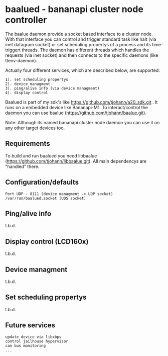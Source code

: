 baalued - bananapi cluster node controller
==========================================

The baalue daemon provide a socket based interface to a cluster node. With that interface you can control and trigger standard task like halt (via inet datagram socket) or set scheduling propertys of a process and its time-triggert threads. The daemon has different threads which handles the requests (via inet socket) and then connects to the specific daemons (like ttenv-daemon).

Actually four different services, which are described below, are supported:

	1). set scheduling propertys
	2). device managment
	3). ping/alive info (via device managment)
	4). display control

Baalued is part of my sdk's like https://github.com/tjohann/a20_sdk.git . It runs on a embedded device like Bananapi-M1. To interact/control the daemon you can use baalue (https://github.com/tjohann/baalue.git).

Note: Although its named bananapi cluster node daemon you can use it on any other target devices too.

Requirements
------------

To build and run baalued you need libbaalue (https://github.com/tjohann/libbaalue.git). All main dependencys are "handled" there.


Configuration/defaults
----------------------

	Port UDP - 8111 (device managment -> UDP socket)
	/var/run/baalued.socket (UDS socket)


Ping/alive info
---------------

t.b.d.


Display control (LCD160x)
-------------------------

t.b.d.


Device managment
----------------

t.b.d.


Set scheduling propertys
------------------------

t.b.d.


Future services
---------------

	update device via libxbps
	control jailhouse hypervisor
	can bus monitoring
	...
